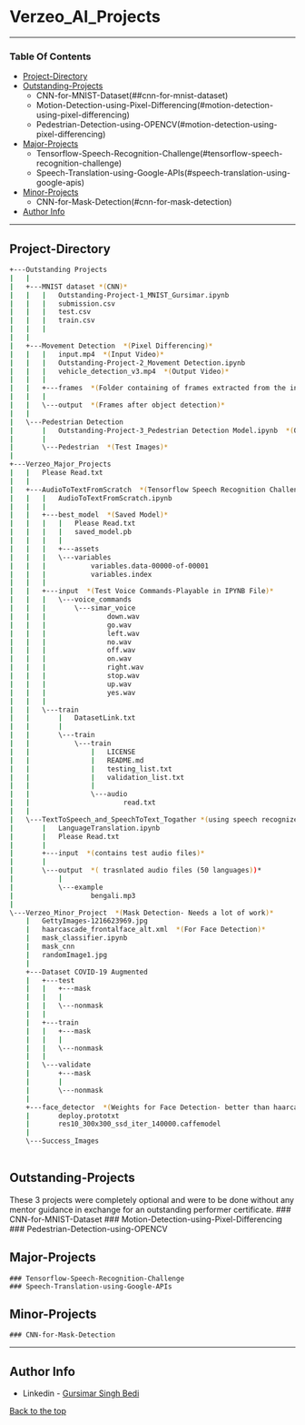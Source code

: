 # Verzeo_AI_Projects
---

### Table Of Contents
- [Project-Directory](#project-directory)
- [Outstanding-Projects](#outstanding-projects)
    * CNN-for-MNIST-Dataset(##cnn-for-mnist-dataset)
    * Motion-Detection-using-Pixel-Differencing(#motion-detection-using-pixel-differencing)
    * Pedestrian-Detection-using-OPENCV(#motion-detection-using-pixel-differencing)
- [Major-Projects](#major-projects)
    * Tensorflow-Speech-Recognition-Challenge(#tensorflow-speech-recognition-challenge)
    * Speech-Translation-using-Google-APIs(#speech-translation-using-google-apis)
- [Minor-Projects](#minorproject)
    * CNN-for-Mask-Detection(#cnn-for-mask-detection)
- [Author Info](#author-info)

---
## Project-Directory

``` bash 
+---Outstanding Projects
|   |       
|   +---MNIST dataset *(CNN)*
|   |   |   Outstanding-Project-1_MNIST_Gursimar.ipynb
|   |   |   submission.csv
|   |   |   test.csv
|   |   |   train.csv
|   |   |   
|   |           
|   +---Movement Detection  *(Pixel Differencing)*
|   |   |   input.mp4  *(Input Video)*
|   |   |   Outstanding-Project-2_Movement Detection.ipynb
|   |   |   vehicle_detection_v3.mp4  *(Output Video)*
|   |   |       
|   |   +---frames  *(Folder containing of frames extracted from the input video)*
|   |   |       
|   |   \---output  *(Frames after object detection)*
|   |           
|   \---Pedestrian Detection
|       |   Outstanding-Project-3_Pedestrian Detection Model.ipynb  *(OPENCV)*
|       |   
|       \---Pedestrian  *(Test Images)*
|               
+---Verzeo_Major_Projects
|   |   Please Read.txt
|   |       
|   +---AudioToTextFromScratch  *(Tensorflow Speech Recognition Challenge)*
|   |   |   AudioToTextFromScratch.ipynb 
|   |   |   
|   |   +---best_model  *(Saved Model)*
|   |   |   |   Please Read.txt
|   |   |   |   saved_model.pb
|   |   |   |   
|   |   |   +---assets
|   |   |   \---variables
|   |   |           variables.data-00000-of-00001
|   |   |           variables.index
|   |   |           
|   |   +---input  *(Test Voice Commands-Playable in IPYNB File)*
|   |   |   \---voice_commands
|   |   |       \---simar_voice
|   |   |               down.wav
|   |   |               go.wav
|   |   |               left.wav
|   |   |               no.wav
|   |   |               off.wav
|   |   |               on.wav
|   |   |               right.wav
|   |   |               stop.wav
|   |   |               up.wav
|   |   |               yes.wav
|   |   |               
|   |   \---train 
|   |       |   DatasetLink.txt
|   |       |   
|   |       \---train
|   |           \---train
|   |               |   LICENSE
|   |               |   README.md
|   |               |   testing_list.txt
|   |               |   validation_list.txt
|   |               |   
|   |               \---audio
|   |                       read.txt
|   |                       
|   \---TextToSpeech_and_SpeechToText_Togather *(using speech recognizer, googletrans, and gTTS)*
|       |   LanguageTranslation.ipynb
|       |   Please Read.txt
|       |       
|       +---input  *(contains test audio files)*
|       |       
|       \---output  *( trasnlated audio files (50 languages))*
|           |   
|           \---example
|                   bengali.mp3
|                   
\---Verzeo_Minor_Project  *(Mask Detection- Needs a lot of work)*
    |   GettyImages-1216623969.jpg
    |   haarcascade_frontalface_alt.xml  *(For Face Detection)*
    |   mask_classifier.ipynb
    |   mask_cnn
    |   randomImage1.jpg
    |       
    +---Dataset COVID-19 Augmented 
    |   +---test
    |   |   +---mask
    |   |   |       
    |   |   \---nonmask
    |   |           
    |   +---train
    |   |   +---mask
    |   |   |       
    |   |   \---nonmask
    |   |           
    |   \---validate
    |       +---mask
    |       |       
    |       \---nonmask
    |               
    +---face_detector  *(Weights for Face Detection- better than haarcasade)*
    |       deploy.prototxt
    |       res10_300x300_ssd_iter_140000.caffemodel
    |       
    \---Success_Images 
            


```
## Outstanding-Projects
These 3 projects were completely optional and were to be done without any mentor guidance in exchange for an outstanding performer certificate.
    ### CNN-for-MNIST-Dataset
    ### Motion-Detection-using-Pixel-Differencing
    ### Pedestrian-Detection-using-OPENCV
    
## Major-Projects
    ### Tensorflow-Speech-Recognition-Challenge
    ### Speech-Translation-using-Google-APIs
## Minor-Projects
    ### CNN-for-Mask-Detection

---

## Author Info
- Linkedin - [Gursimar Singh Bedi](https://www.linkedin.com/in/gursimar-singh-bedi-31439a170)

[Back to the top](#Verzeo_AI_Projects)
